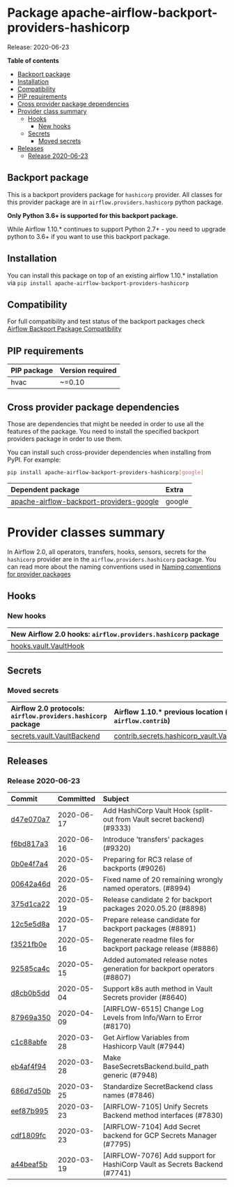 <!--
 Licensed to the Apache Software Foundation (ASF) under one
 or more contributor license agreements.  See the NOTICE file
 distributed with this work for additional information
 regarding copyright ownership.  The ASF licenses this file
 to you under the Apache License, Version 2.0 (the
 "License"); you may not use this file except in compliance
 with the License.  You may obtain a copy of the License at

   http://www.apache.org/licenses/LICENSE-2.0

 Unless required by applicable law or agreed to in writing,
 software distributed under the License is distributed on an
 "AS IS" BASIS, WITHOUT WARRANTIES OR CONDITIONS OF ANY
 KIND, either express or implied.  See the License for the
 specific language governing permissions and limitations
 under the License.
 -->


# Package apache-airflow-backport-providers-hashicorp

Release: 2020-06-23

**Table of contents**

- [Backport package](#backport-package)
- [Installation](#installation)
- [Compatibility](#compatibility)
- [PIP requirements](#pip-requirements)
- [Cross provider package dependencies](#cross-provider-package-dependencies)
- [Provider class summary](#provider-class-summary)
    - [Hooks](#hooks)
        - [New hooks](#new-hooks)
    - [Secrets](#secrets)
        - [Moved secrets](#moved-secrets)
- [Releases](#releases)
    - [Release 2020-06-23](#release-2020-06-23)

## Backport package

This is a backport providers package for `hashicorp` provider. All classes for this provider package
are in `airflow.providers.hashicorp` python package.

**Only Python 3.6+ is supported for this backport package.**

While Airflow 1.10.* continues to support Python 2.7+ - you need to upgrade python to 3.6+ if you
want to use this backport package.



## Installation

You can install this package on top of an existing airflow 1.10.* installation via
`pip install apache-airflow-backport-providers-hashicorp`

## Compatibility

For full compatibility and test status of the backport packages check
[Airflow Backport Package Compatibility](https://cwiki.apache.org/confluence/display/AIRFLOW/Backported+providers+packages+for+Airflow+1.10.*+series)

## PIP requirements

| PIP package   | Version required   |
|:--------------|:-------------------|
| hvac          | ~=0.10             |

## Cross provider package dependencies

Those are dependencies that might be needed in order to use all the features of the package.
You need to install the specified backport providers package in order to use them.

You can install such cross-provider dependencies when installing from PyPI. For example:

```bash
pip install apache-airflow-backport-providers-hashicorp[google]
```

| Dependent package                                                                                                  | Extra   |
|:-------------------------------------------------------------------------------------------------------------------|:--------|
| [apache-airflow-backport-providers-google](https://github.com/apache/airflow/tree/master/airflow/providers/google) | google  |

# Provider classes summary

In Airflow 2.0, all operators, transfers, hooks, sensors, secrets for the `hashicorp` provider
are in the `airflow.providers.hashicorp` package. You can read more about the naming conventions used
in [Naming conventions for provider packages](https://github.com/apache/airflow/blob/master/CONTRIBUTING.rst#naming-conventions-for-provider-packages)







## Hooks


### New hooks

| New Airflow 2.0 hooks: `airflow.providers.hashicorp` package                                                      |
|:------------------------------------------------------------------------------------------------------------------|
| [hooks.vault.VaultHook](https://github.com/apache/airflow/blob/master/airflow/providers/hashicorp/hooks/vault.py) |





## Secrets



### Moved secrets

| Airflow 2.0 protocols: `airflow.providers.hashicorp` package                                                             | Airflow 1.10.* previous location (usually `airflow.contrib`)                                                                                   |
|:-------------------------------------------------------------------------------------------------------------------------|:-----------------------------------------------------------------------------------------------------------------------------------------------|
| [secrets.vault.VaultBackend](https://github.com/apache/airflow/blob/master/airflow/providers/hashicorp/secrets/vault.py) | [contrib.secrets.hashicorp_vault.VaultBackend](https://github.com/apache/airflow/blob/v1-10-stable/airflow/contrib/secrets/hashicorp_vault.py) |




## Releases

### Release 2020-06-23

| Commit                                                                                         | Committed   | Subject                                                                   |
|:-----------------------------------------------------------------------------------------------|:------------|:--------------------------------------------------------------------------|
| [d47e070a7](https://github.com/apache/airflow/commit/d47e070a79b574cca043ca9c06f91d47eecb3040) | 2020-06-17  | Add HashiCorp Vault Hook (split-out from Vault secret backend) (#9333)    |
| [f6bd817a3](https://github.com/apache/airflow/commit/f6bd817a3aac0a16430fc2e3d59c1f17a69a15ac) | 2020-06-16  | Introduce &#39;transfers&#39; packages (#9320)                                    |
| [0b0e4f7a4](https://github.com/apache/airflow/commit/0b0e4f7a4cceff3efe15161fb40b984782760a34) | 2020-05-26  | Preparing for RC3 relase of backports (#9026)                             |
| [00642a46d](https://github.com/apache/airflow/commit/00642a46d019870c4decb3d0e47c01d6a25cb88c) | 2020-05-26  | Fixed name of 20 remaining wrongly named operators. (#8994)               |
| [375d1ca22](https://github.com/apache/airflow/commit/375d1ca229464617780623c61c6e8a1bf570c87f) | 2020-05-19  | Release candidate 2 for backport packages 2020.05.20 (#8898)              |
| [12c5e5d8a](https://github.com/apache/airflow/commit/12c5e5d8ae25fa633efe63ccf4db389e2b796d79) | 2020-05-17  | Prepare release candidate for backport packages (#8891)                   |
| [f3521fb0e](https://github.com/apache/airflow/commit/f3521fb0e36733d8bd356123e56a453fd37a6dca) | 2020-05-16  | Regenerate readme files for backport package release (#8886)              |
| [92585ca4c](https://github.com/apache/airflow/commit/92585ca4cb375ac879f4ab331b3a063106eb7b92) | 2020-05-15  | Added automated release notes generation for backport operators (#8807)   |
| [d8cb0b5dd](https://github.com/apache/airflow/commit/d8cb0b5ddb02d194742e374d9ac90dd8231f6e80) | 2020-05-04  | Support k8s auth method in Vault Secrets provider (#8640)                 |
| [87969a350](https://github.com/apache/airflow/commit/87969a350ddd41e9e77776af6d780b31e363eaca) | 2020-04-09  | [AIRFLOW-6515] Change Log Levels from Info/Warn to Error (#8170)          |
| [c1c88abfe](https://github.com/apache/airflow/commit/c1c88abfede7a36c3b1d1b511fbc6c03af46d363) | 2020-03-28  | Get Airflow Variables from Hashicorp Vault (#7944)                        |
| [eb4af4f94](https://github.com/apache/airflow/commit/eb4af4f944c77e67e167bbb6b0a2aaf075a95b50) | 2020-03-28  | Make BaseSecretsBackend.build_path generic (#7948)                        |
| [686d7d50b](https://github.com/apache/airflow/commit/686d7d50bd21622724d6818021355bc6885fd3de) | 2020-03-25  | Standardize SecretBackend class names (#7846)                             |
| [eef87b995](https://github.com/apache/airflow/commit/eef87b9953347a65421f315a07dbef37ded9df66) | 2020-03-23  | [AIRFLOW-7105] Unify Secrets Backend method interfaces (#7830)            |
| [cdf1809fc](https://github.com/apache/airflow/commit/cdf1809fce0e59c8379a799f1738d8d813abbf51) | 2020-03-23  | [AIRFLOW-7104] Add Secret backend for GCP Secrets Manager (#7795)         |
| [a44beaf5b](https://github.com/apache/airflow/commit/a44beaf5bddae2a8de0429af45be5ff78a7d4d4e) | 2020-03-19  | [AIRFLOW-7076] Add support for HashiCorp Vault as Secrets Backend (#7741) |
